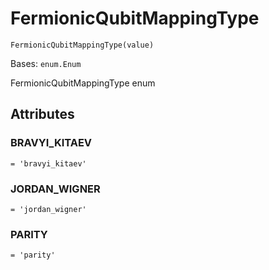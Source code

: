 # FermionicQubitMappingType

<span id="undefined" />

`FermionicQubitMappingType(value)`

Bases: `enum.Enum`

FermionicQubitMappingType enum

## Attributes

<span id="undefined" />

### BRAVYI\_KITAEV

`= 'bravyi_kitaev'`

<span id="undefined" />

### JORDAN\_WIGNER

`= 'jordan_wigner'`

<span id="undefined" />

### PARITY

`= 'parity'`
